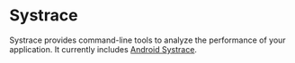 <!-- Copyright 2015 The Chromium Authors. All rights reserved.
     Use of this source code is governed by a BSD-style license that can be
     found in the LICENSE file.
-->
Systrace
========

Systrace provides command-line tools to analyze the performance of your
application. It currently includes
[Android Systrace](http://developer.android.com/tools/help/systrace.html).
